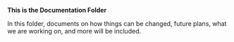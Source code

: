 **This is the Documentation Folder**

In this folder, documents on how things can be changed, future plans, what we are working on, and more will be included.
